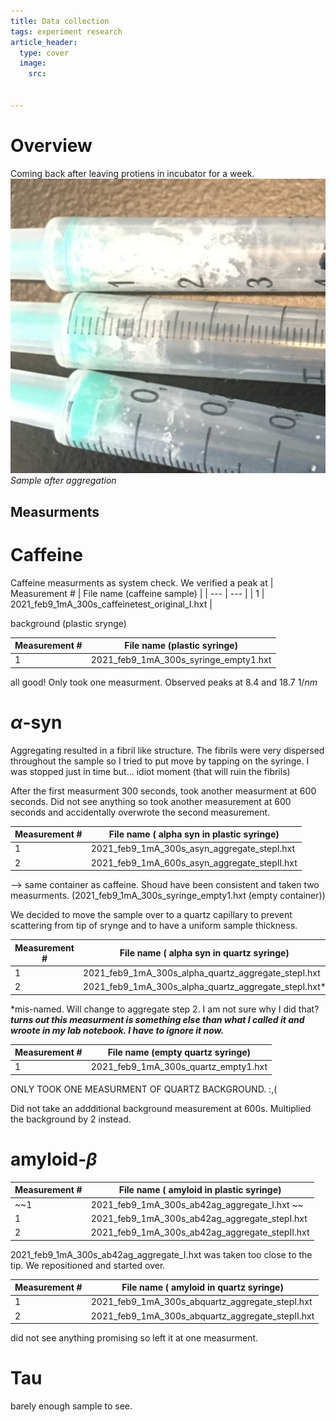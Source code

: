 ```yaml
---
title: Data collection
tags: experiment research 
article_header:
  type: cover
  image: 
    src: 


---
```

# Overview 
Coming back after leaving protiens in incubator for a week. 
<img src="/files/post-aggimage.png">
*Sample after aggregation*


## Measurments 

# Caffeine 
Caffeine measurments as system check. We verified a peak at 
| Measurement # | File name (caffeine sample) |
| --- | --- |
| 1 | 2021_feb9_1mA_300s_caffeinetest_original_I.hxt |

background (plastic srynge) 

| Measurement # | File name (plastic syringe) |
| --- | --- |
| 1 | 2021_feb9_1mA_300s_syringe_empty1.hxt |


all good! Only took one measurment. Observed peaks at 8.4 and 18.7 $1/nm$

# $\alpha$-syn
Aggregating resulted in a fibril like structure. The fibrils were very dispersed throughout the sample so I tried to put move by tapping on the syringe. I was stopped just in time but... idiot moment (that will ruin the fibrils)

After the first measurment 300 seconds, took another measurment at 600 seconds. Did not see anything so took another measurement at 600 seconds and accidentally overwrote the second measurement. 


| Measurement # | File name ( alpha syn in plastic syringe) |
| --- | --- |
| 1 | 2021_feb9_1mA_300s_asyn_aggregate_stepI.hxt |
| 2 | 2021_feb9_1mA_600s_asyn_aggregate_stepII.hxt |





--> same container as caffeine. Shoud have been consistent and taken two measurments. (2021_feb9_1mA_300s_syringe_empty1.hxt (empty container))


We decided to move the sample over to a quartz capillary to prevent scattering from tip of srynge and to have a uniform sample thickness. 


| Measurement # | File name ( alpha syn in quartz syringe) |
| --- | --- |
| 1 | 2021_feb9_1mA_300s_alpha_quartz_aggregate_stepI.hxt|
| 2 | 2021_feb9_1mA_300s_alpha_quartz_aggregate_stepI.hxt* |


*mis-named. Will change to aggregate step 2. I am not sure why I did that? ***turns out this measurment is something else than what I called it and wroote in my lab notebook. I have to ignore it now.***

| Measurement # | File name (empty quartz syringe) |
| --- | --- |
| 1 | 2021_feb9_1mA_300s_quartz_empty1.hxt|

ONLY TOOK ONE MEASURMENT OF QUARTZ BACKGROUND. :,(

Did not take an addditional background measurement at 600s. Multiplied the background by 2 instead. 

# amyloid-$\beta$


| Measurement # | File name ( amyloid in plastic syringe) |
| --- | --- |
| ~~1| 2021_feb9_1mA_300s_ab42ag_aggregate_I.hxt ~~|
| 1 | 2021_feb9_1mA_300s_ab42ag_aggregate_stepI.hxt|
| 2 | 2021_feb9_1mA_300s_ab42ag_aggregate_stepII.hxt |


2021_feb9_1mA_300s_ab42ag_aggregate_I.hxt was taken too close to the tip. We repositioned and started over.


| Measurement # | File name ( amyloid in quartz syringe) |
| --- | --- |
| 1 | 2021_feb9_1mA_300s_abquartz_aggregate_stepI.hxt|
| 2 | 2021_feb9_1mA_300s_abquartz_aggregate_stepII.hxt |

did not see anything promising so left it at one measurment.

# Tau
barely enough sample to see. 
